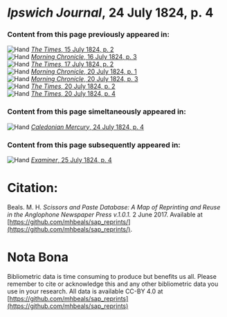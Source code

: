 # *Ipswich Journal*, 24 July 1824, p. 4  
  
### Content from this page previously appeared in:  
![Hand](http://scissorsandpaste.net/wp-content/uploads/2017/06/smallhandpointer.png) [*The Times*, 15 July 1824, p. 2](https://mhbeals.github.io/sap_html/The-Times/The-Times-15-July-1824-p-2)  
![Hand](http://scissorsandpaste.net/wp-content/uploads/2017/06/smallhandpointer.png) [*Morning Chronicle*, 16 July 1824, p. 3](https://mhbeals.github.io/sap_html/Morning-Chronicle/Morning-Chronicle-16-July-1824-p-3)  
![Hand](http://scissorsandpaste.net/wp-content/uploads/2017/06/smallhandpointer.png) [*The Times*, 17 July 1824, p. 2](https://mhbeals.github.io/sap_html/The-Times/The-Times-17-July-1824-p-2)  
![Hand](http://scissorsandpaste.net/wp-content/uploads/2017/06/smallhandpointer.png) [*Morning Chronicle*, 20 July 1824, p. 1](https://mhbeals.github.io/sap_html/Morning-Chronicle/Morning-Chronicle-20-July-1824-p-1)  
![Hand](http://scissorsandpaste.net/wp-content/uploads/2017/06/smallhandpointer.png) [*Morning Chronicle*, 20 July 1824, p. 3](https://mhbeals.github.io/sap_html/Morning-Chronicle/Morning-Chronicle-20-July-1824-p-3)  
![Hand](http://scissorsandpaste.net/wp-content/uploads/2017/06/smallhandpointer.png) [*The Times*, 20 July 1824, p. 2](https://mhbeals.github.io/sap_html/The-Times/The-Times-20-July-1824-p-2)  
![Hand](http://scissorsandpaste.net/wp-content/uploads/2017/06/smallhandpointer.png) [*The Times*, 20 July 1824, p. 4](https://mhbeals.github.io/sap_html/The-Times/The-Times-20-July-1824-p-4)  
  
### Content from this page simeltaneously appeared in:  
![Hand](http://scissorsandpaste.net/wp-content/uploads/2017/06/smallhandpointer.png) [*Caledonian Mercury*, 24 July 1824, p. 4](https://mhbeals.github.io/sap_html/Caledonian-Mercury/Caledonian-Mercury-24-July-1824-p-4)  
  
### Content from this page subsequently appeared in:  
![Hand](http://scissorsandpaste.net/wp-content/uploads/2017/06/smallhandpointer.png) [*Examiner*, 25 July 1824, p. 4](https://mhbeals.github.io/sap_html/Examiner/Examiner-25-July-1824-p-4)  


# Citation: 

Beals. M. H. *Scissors and Paste Database: A Map of Reprinting and Reuse in the Anglophone Newspaper Press v.1.0.1.* 2 June 2017. Available at [https://github.com/mhbeals/sap_reprints/](https://github.com/mhbeals/sap_reprints/). 

# Nota Bona

Bibliometric data is time consuming to produce but benefits us all. Please remember to cite or acknowledge this and any other bibliometric data you use in your research. All data is available CC-BY 4.0 at [https://github.com/mhbeals/sap_reprints](https://github.com/mhbeals/sap_reprints)